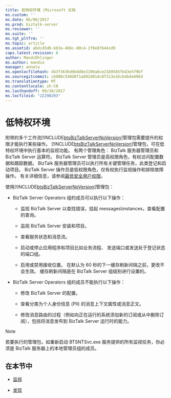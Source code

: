 ```yaml
---
title: 低特权环境 |Microsoft 文档
ms.custom: ''
ms.date: 06/08/2017
ms.prod: biztalk-server
ms.reviewer: ''
ms.suite: ''
ms.tgt_pltfrm: ''
ms.topic: article
ms.assetid: abdc45d0-b63a-4b6c-80c4-1f8e87644cd9
caps.latest.revision: 8
author: MandiOhlinger
ms.author: mandia
manager: anneta
ms.openlocfilehash: d43f363bd96dd8e3109a8ce21b9565fb43e5f9bf
ms.sourcegitcommit: cb908c540d8f1a692d01dc8f313e16cb4b4e696d
ms.translationtype: MT
ms.contentlocale: zh-CN
ms.lasthandoff: 09/20/2017
ms.locfileid: "22298293"
---
```

# <a name="low-privilege-environments"></a>低特权环境
附带的多个工作流[!INCLUDE[btsBizTalkServerNoVersion](../includes/btsbiztalkservernoversion-md.md)]管理包需要提升的权限才能执行某些操作。 [!INCLUDE[btsBizTalkServerNoVersion](../includes/btsbiztalkservernoversion-md.md)]管理包，可在低特权环境中执行基本的监视功能。 有两个管理角色： BizTalk 服务器管理员和 BizTalk Server 运算符。 BizTalk Server 管理员是高权限角色，有权访问配置数据和跟踪数据。 BizTalk 服务器管理员可以执行所有关键管理任务，此类登记和启动项目。 BizTalk Server 操作员是低权限角色，仅有权执行监视操作和排除故障操作。 有关详细信息，请参阅[最低安全用户权限](http://technet.microsoft.com/library/aa559845\(BTS.80\).aspx)。  
  
 使用[!INCLUDE[btsBizTalkServerNoVersion](../includes/btsbiztalkservernoversion-md.md)]管理包：  
  
-   BizTalk Server Operators 组的成员可以执行以下操作：  
  
    -   监视 BizTalk Server 以查找错误，挂起 messages\instances，查看配置的查询。  
  
    -   监视 BizTalk Server 安装和项目。  
  
    -   查看服务状态和消息流。  
  
    -   启动或停止应用程序和项目比如业务流程、 发送端口或发送处于登记状态的端口组。  
  
    -   启用或禁用接收位置。 在默认为 60 秒的下一缓存刷新间隔之前，更改不会生效。 缓存刷新间隔是在 BizTalk Server 组级别进行设置的。  
  
-   BizTalk Server Operators 组的成员不能执行以下操作：  
  
    -   修改 BizTalk Server 的配置。  
  
    -   查看分类为个人身份信息 (PII) 的消息上下文属性或消息正文。  
  
    -   修改消息路由的过程（例如向正在运行的系统添加新的订阅或从中删除订阅），包括将消息发布到 BizTalk Server 运行时的能力。  
  
> [!NOTE]  
>  若要执行的管理包，如重新启动 BTSNTSvc.exe 服务提供的所有监视任务，你必须是 BizTalk 服务器上的本地管理员组的成员。  
  
## <a name="in-this-section"></a>在本节中  
  
-   [监视](../technical-guides/monitoring.md)  
  
-   [发现](../technical-guides/discoveries.md)